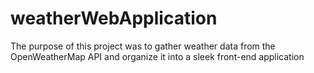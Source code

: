 # weatherWebApplication

The purpose of this project was to gather weather data from the OpenWeatherMap API and organize it into a sleek front-end application

